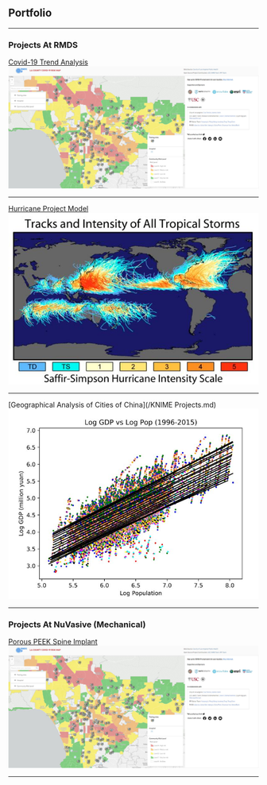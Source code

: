 ## Portfolio

---

### Projects At RMDS

[Covid-19 Trend Analysis](/Covid_19_Trend_Page)
<img src="images/la_county_risk_map.JPG?raw=true"/>

---
[Hurricane Project Model](/Hurricane_Prediction_Model)
<img src="images/hurricane_track.JPG?raw=true"/>

---
[Geographical Analysis of Cities of China](/KNIME Projects.md)
<img src="images/knime_plot.JPG?raw=true"/>

---

### Projects At NuVasive (Mechanical)

[Porous PEEK Spine Implant](/Porous_PEEK)
<img src="images/la_county_risk_map.JPG?raw=true"/>


---

